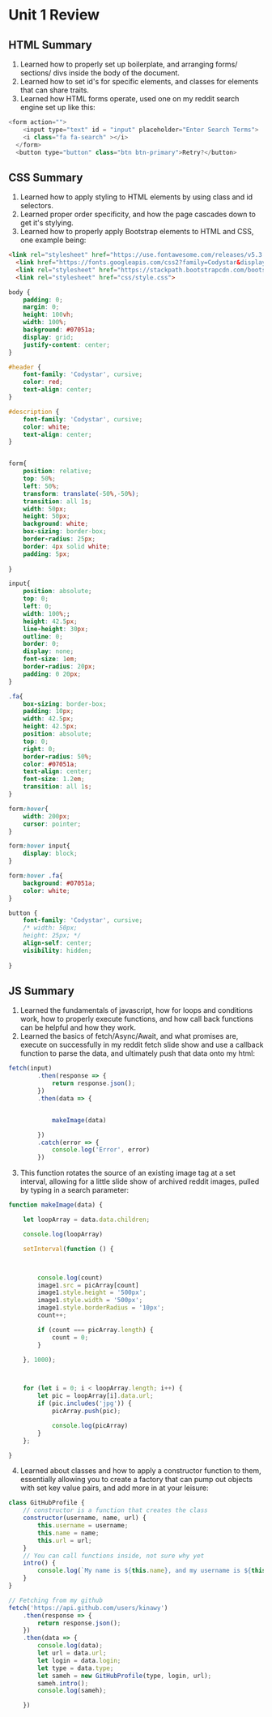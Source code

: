 # Unit 1 Review

## HTML Summary

1. Learned how to properly set up boilerplate, and arranging forms/ sections/ divs inside the body of the document.
2. Learned how to set id's for specific elements, and classes for elements that can share traits.
3. Learned how HTML forms operate, used one on my reddit search engine set up like this:

```javascript
<form action="">
    <input type="text" id = "input" placeholder="Enter Search Terms">
    <i class="fa fa-search" ></i>
  </form>
  <button type="button" class="btn btn-primary">Retry?</button>
```

## CSS Summary

1. Learned how to apply styling to HTML elements by using class and id selectors.
2. Learned proper order specificity, and how the page cascades down to get it's stylying.
3. Learned how to properly apply Bootstrap elements to HTML and CSS, one example being:

```HTML
<link rel="stylesheet" href="https://use.fontawesome.com/releases/v5.3.1/css/all.css" integrity="sha384-mzrmE5qonljUremFsqc01SB46JvROS7bZs3IO2EmfFsd15uHvIt+Y8vEf7N7fWAU" crossorigin="anonymous">
  <link href="https://fonts.googleapis.com/css2?family=Codystar&display=swap" rel="stylesheet">
  <link rel="stylesheet" href="https://stackpath.bootstrapcdn.com/bootstrap/4.5.0/css/bootstrap.min.css" integrity="sha384-9aIt2nRpC12Uk9gS9baDl411NQApFmC26EwAOH8WgZl5MYYxFfc+NcPb1dKGj7Sk" crossorigin="anonymous">
  <link rel="stylesheet" href="css/style.css">
```

```css
body {
    padding: 0;
    margin: 0;
    height: 100vh;
    width: 100%;
    background: #07051a;
    display: grid;
    justify-content: center;
}

#header {
    font-family: 'Codystar', cursive;
    color: red;
    text-align: center;
}

#description {
    font-family: 'Codystar', cursive;
    color: white;
    text-align: center;
}


form{
    position: relative;
    top: 50%;
    left: 50%;
    transform: translate(-50%,-50%);
    transition: all 1s;
    width: 50px;
    height: 50px;
    background: white;
    box-sizing: border-box;
    border-radius: 25px;
    border: 4px solid white;
    padding: 5px;
    
}

input{
    position: absolute;
    top: 0;
    left: 0;
    width: 100%;;
    height: 42.5px;
    line-height: 30px;
    outline: 0;
    border: 0;
    display: none;
    font-size: 1em;
    border-radius: 20px;
    padding: 0 20px;
}

.fa{
    box-sizing: border-box;
    padding: 10px;
    width: 42.5px;
    height: 42.5px;
    position: absolute;
    top: 0;
    right: 0;
    border-radius: 50%;
    color: #07051a;
    text-align: center;
    font-size: 1.2em;
    transition: all 1s;
}

form:hover{
    width: 200px;
    cursor: pointer;
}

form:hover input{
    display: block;
}

form:hover .fa{
    background: #07051a;
    color: white;
}

button {
    font-family: 'Codystar', cursive;
    /* width: 50px;
    height: 25px; */
    align-self: center;
    visibility: hidden;
    
}
```

## JS Summary

1. Learned the fundamentals of javascript, how for loops and conditions work, how to properly execute functions, and how call back functions can be helpful and how they work.
2. Learned the basics of fetch/Async/Await, and what promises are, execute on successfully in my reddit fetch slide show and use a callback function to parse the data, and ultimately push that data onto my html:
```javascript
fetch(input)
        .then(response => {
            return response.json();
        })
        .then(data => {


            makeImage(data)

        })
        .catch(error => {
            console.log('Error', error)
        })
```
3. This function rotates the source of an existing image tag at a set interval, allowing for a little slide show of archived reddit images, pulled by typing in a search parameter:
```javascript
function makeImage(data) {

    let loopArray = data.data.children;

    console.log(loopArray)

    setInterval(function () {



        console.log(count)
        image1.src = picArray[count]
        image1.style.height = '500px';
        image1.style.width = '500px';
        image1.style.borderRadius = '10px';
        count++;

        if (count === picArray.length) {
            count = 0;
        }

    }, 1000);



    for (let i = 0; i < loopArray.length; i++) {
        let pic = loopArray[i].data.url;
        if (pic.includes('jpg')) {
            picArray.push(pic);

            console.log(picArray)
        }
    };

}
```
4. Learned about classes and how to apply a constructor function to them, essentially allowing you to create a factory that can pump out objects with set key value pairs, and add more in at your leisure:
```javascript
class GitHubProfile {
    // constructor is a function that creates the class
    constructor(username, name, url) {
        this.username = username;
        this.name = name;
        this.url = url;
    }
    // You can call functions inside, not sure why yet
    intro() {
        console.log(`My name is ${this.name}, and my username is ${this.username}. Check me out at ${this.url}.`)
    }
}

// Fetching from my github
fetch('https://api.github.com/users/kinawy')
    .then(response => {
        return response.json();
    })
    .then(data => {
        console.log(data);
        let url = data.url;
        let login = data.login;
        let type = data.type;
        let sameh = new GitHubProfile(type, login, url);
        sameh.intro();
        console.log(sameh);

    })
```
